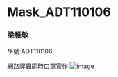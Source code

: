 # Mask_ADT110106
### 梁稚敏
學號:ADT110106

網路爬蟲即時口罩實作
![image](https://github.com/joanna9208/Mask_ADT110106/blob/main/excel%E5%9C%96.png)
